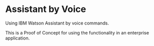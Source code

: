 # Assistant by Voice

Using IBM Watson Assistant by voice commands.

This is a Proof of Concept for using the functionality in an enterprise application.
